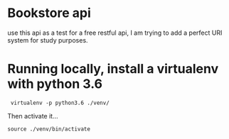 # Bookstore api

use this api as a test for a free restful api, I am trying to add a perfect URI system for study purposes.

# Running locally, install a virtualenv with python 3.6

``` virtualenv -p python3.6 ./venv/```

Then activate it...

```source ./venv/bin/activate```

